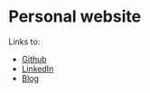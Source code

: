 # Personal website

Links to:

* [Github](https://github.com/axitkhurana?tab=repositories "Github Profile")
* [LinkedIn](http://www.linkedin.com/in/axitkhurana "LinkedIn Profile")
* [Blog](http://blog.axitkhurana.com/ "My Blog")
